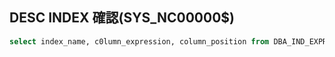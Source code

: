 DESC INDEX 確認(SYS_NC00000$)
---
```sql
select index_name, c0lumn_expression, column_position from DBA_IND_EXPRESSIONS where index_name = 'index_name'; 
```
